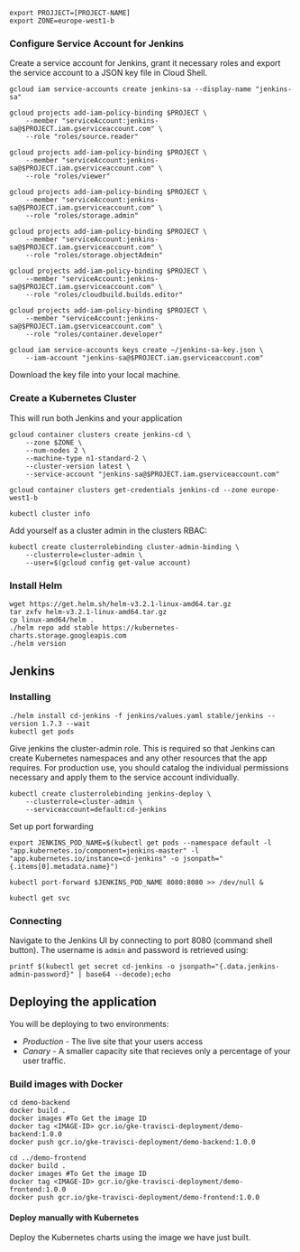 
````
export PROJJECT=[PROJECT-NAME]
export ZONE=europe-west1-b
````

### Configure Service Account for Jenkins
Create a service account for Jenkins, grant it necessary roles and export the service account to a JSON key file in 
Cloud Shell.
````
gcloud iam service-accounts create jenkins-sa --display-name "jenkins-sa"

gcloud projects add-iam-policy-binding $PROJECT \
    --member "serviceAccount:jenkins-sa@$PROJECT.iam.gserviceaccount.com" \
    --role "roles/source.reader"

gcloud projects add-iam-policy-binding $PROJECT \
    --member "serviceAccount:jenkins-sa@$PROJECT.iam.gserviceaccount.com" \
    --role "roles/viewer"

gcloud projects add-iam-policy-binding $PROJECT \
    --member "serviceAccount:jenkins-sa@$PROJECT.iam.gserviceaccount.com" \
    --role "roles/storage.admin"

gcloud projects add-iam-policy-binding $PROJECT \
    --member "serviceAccount:jenkins-sa@$PROJECT.iam.gserviceaccount.com" \
    --role "roles/storage.objectAdmin"

gcloud projects add-iam-policy-binding $PROJECT \
    --member "serviceAccount:jenkins-sa@$PROJECT.iam.gserviceaccount.com" \
    --role "roles/cloudbuild.builds.editor"

gcloud projects add-iam-policy-binding $PROJECT \
    --member "serviceAccount:jenkins-sa@$PROJECT.iam.gserviceaccount.com" \
    --role "roles/container.developer"

gcloud iam service-accounts keys create ~/jenkins-sa-key.json \
    --iam-account "jenkins-sa@$PROJECT.iam.gserviceaccount.com"
````
Download the key file into your local machine.

### Create a Kubernetes Cluster 
This will run both Jenkins and your application

````
gcloud container clusters create jenkins-cd \
    --zone $ZONE \
    --num-nodes 2 \
    --machine-type n1-standard-2 \
    --cluster-version latest \
    --service-account "jenkins-sa@$PROJECT.iam.gserviceaccount.com"

gcloud container clusters get-credentials jenkins-cd --zone europe-west1-b

kubectl cluster info
````

Add yourself as a cluster admin in the clusters RBAC:
````
kubectl create clusterrolebinding cluster-admin-binding \
    --clusterrole=cluster-admin \
    --user=$(gcloud config get-value account)
````

### Install Helm

````
wget https://get.helm.sh/helm-v3.2.1-linux-amd64.tar.gz
tar zxfv helm-v3.2.1-linux-amd64.tar.gz
cp linux-amd64/helm .
./helm repo add stable https://kubernetes-charts.storage.googleapis.com
./helm version
````

## Jenkins

### Installing 
````
./helm install cd-jenkins -f jenkins/values.yaml stable/jenkins --version 1.7.3 --wait
kubectl get pods
````
Give jenkins the cluster-admin role. This is required so that Jenkins can create Kubernetes namespaces and any other
resources that the app requires. For production use, you should catalog the individual permissions necessary and apply 
them to the service account individually.

````
kubectl create clusterrolebinding jenkins-deploy \
    --clusterrole=cluster-admin \
    --serviceaccount=default:cd-jenkins
````
Set up port forwarding
````
export JENKINS_POD_NAME=$(kubectl get pods --namespace default -l "app.kubernetes.io/component=jenkins-master" -l "app.kubernetes.io/instance=cd-jenkins" -o jsonpath="{.items[0].metadata.name}") 

kubectl port-forward $JENKINS_POD_NAME 8080:8080 >> /dev/null & 

kubectl get svc
````
### Connecting

Navigate to the Jenkins UI by connecting to port 8080 (command shell button). The username is ``admin`` and password
is retrieved using:
````
printf $(kubectl get secret cd-jenkins -o jsonpath="{.data.jenkins-admin-password}" | base64 --decode);echo
````

## Deploying the application

You will be deploying to two environments:
- *Production* - The live site that your users access
- *Canary* - A smaller capacity site that recieves only a percentage of your user traffic.

### Build images with Docker

````
cd demo-backend
docker build .
docker images #To Get the image ID
docker tag <IMAGE-ID> gcr.io/gke-travisci-deployment/demo-backend:1.0.0
docker push gcr.io/gke-travisci-deployment/demo-backend:1.0.0

cd ../demo-frontend
docker build .
docker images #To Get the image ID
docker tag <IMAGE-ID> gcr.io/gke-travisci-deployment/demo-frontend:1.0.0
docker push gcr.io/gke-travisci-deployment/demo-frontend:1.0.0
````

#### Deploy manually with Kubernetes 

Deploy the Kubernetes charts using the image we have just built. 